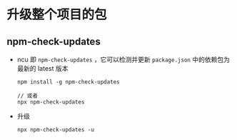 # 升级整个项目的包

## npm-check-updates

+ ncu 即 `npm-check-updates` ，它可以检测并更新 `package.json` 中的依赖包为最新的 latest 版本

  ```shell
  npm install -g npm-check-updates

  // 或者
  npx npm-check-updates
  ```

+ 升级

  ```shell
  npx npm-check-updates -u
  ```

